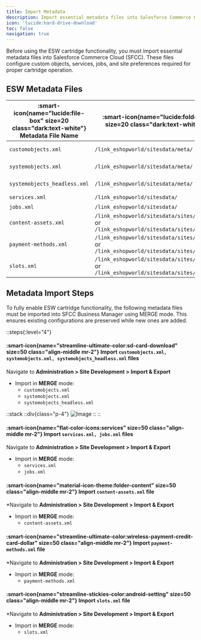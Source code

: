 ```yaml
---
title: Import Metadata
description: Import essential metadata files into Salesforce Commerce Cloud (SFCC)
icon: 'lucide:hard-drive-download'
toc: false
navigation: true
---
```


Before using the ESW cartridge functionality, you must import essential metadata files into Salesforce Commerce Cloud (SFCC). These files configure custom objects, services, jobs, and site preferences required for proper cartridge operation.

## ESW Metadata Files

| :smart-icon{name="lucide:file-box" size=20 class="dark:text-white"} **Metadata File Name** | :smart-icon{name="lucide:folder-open" size=20 class="dark:text-white"} **Path** | :smart-icon{name="lucide:file-text" size=20 class="dark:text-white"} **Description** |
|---|---|---|
| `customobjects.xml` | `/link_eshopworld/sitesdata/meta/` | ESW custom objects for SG, SFRA, Headless |
| `systemobjects.xml` | `/link_eshopworld/sitesdata/meta/` | ESW system objects for SG, SFRA, Headless |
| `systemobjects_headless.xml` | `/link_eshopworld/sitesdata/meta/` | ESW system objects for Headless |
| `services.xml` | `/link_eshopworld/sitesdata/` | ESW services |
| `jobs.xml` | `/link_eshopworld/sitesdata/` | ESW jobs |
| `content-assets.xml` | `/link_eshopworld/sitesdata/sites/SiteGenesis`<br>or<br>`/link_eshopworld/sitesdata/sites/RefArch` | ESW content assets |
| `payment-methods.xml` | `/link_eshopworld/sitesdata/sites/SiteGenesis`<br>or<br>`/link_eshopworld/sitesdata/sites/RefArch` | ESW payment methods |
| `slots.xml` | `/link_eshopworld/sitesdata/sites/SiteGenesis`<br>or<br>`/link_eshopworld/sitesdata/sites/RefArch` | ESW slots |


## Metadata Import Steps

To fully enable ESW cartridge functionality, the following metadata files must be imported into SFCC Business Manager using MERGE mode. This ensures existing configurations are preserved while new ones are added.

::steps{:level="4"}
  #### :smart-icon{name="streamline-ultimate-color:sd-card-download" size=50 class="align-middle mr-2"}  Import `customobjects.xml, systemobjects.xml, systemobjects_headless.xml` files

  Navigate to **Administration > Site Development > Import & Export**

  - Import in **MERGE** mode:
    - `customobjects.xml`
    - `systemobjects.xml`
    - `systemobjects_headless.xml`

  ::stack
  ::div{class="p-4"}
  ![Image](/Screenshot2025-09-02111551.png)
  ::
  ::

  #### :smart-icon{name="flat-color-icons:services" size=50 class="align-middle mr-2"}  Import `services.xml, jobs.xml` files
  
  Navigate to **Administration > Site Development > Import & Export**

  - Import in **MERGE** mode:
    - `services.xml`
    - `jobs.xml`


  #### :smart-icon{name="material-icon-theme:folder-content" size=50 class="align-middle mr-2"}  Import `content-assets.xml` file

  *Navigate to **Administration > Site Development > Import & Export**

  - Import in **MERGE** mode:
    - `content-assets.xml`


  #### :smart-icon{name="streamline-ultimate-color:wireless-payment-credit-card-dollar" size=50 class="align-middle mr-2"} Import  `payment-methods.xml` file

  *Navigate to **Administration > Site Development > Import & Export**

  - Import in **MERGE** mode:
    - `payment-methods.xml`


  #### :smart-icon{name="streamline-stickies-color:android-setting" size=50 class="align-middle mr-2"} Import `slots.xml` file

  *Navigate to **Administration > Site Development > Import & Export**

  - Import in **MERGE** mode:
    - `slots.xml`


